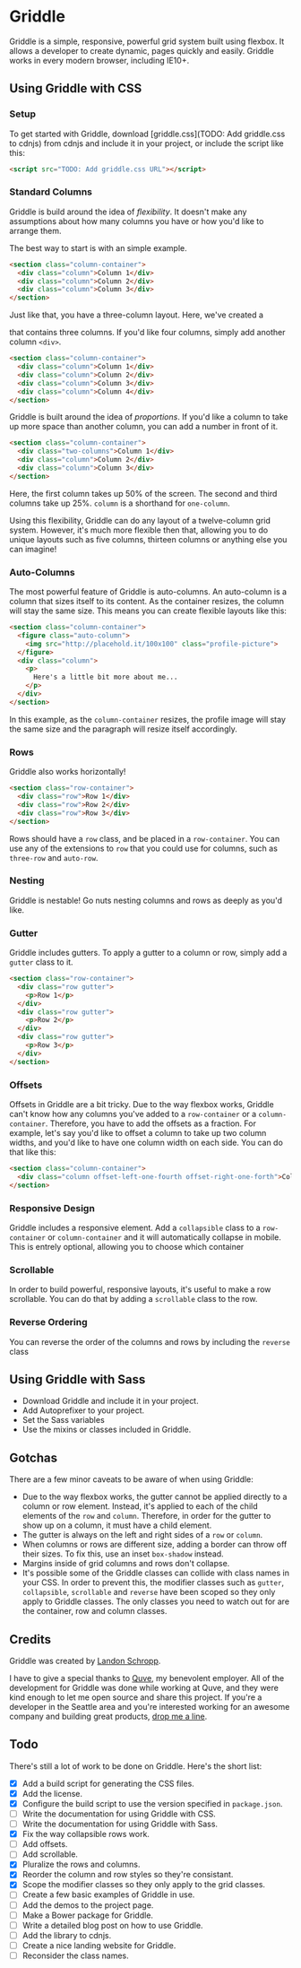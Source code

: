 # Griddle

Griddle is a simple, responsive, powerful grid system built using flexbox. It allows a developer to create dynamic, pages quickly and easily. Griddle works in every modern browser, including IE10+.

## Using Griddle with CSS

### Setup

To get started with Griddle, download [griddle.css](TODO: Add griddle.css to cdnjs) from cdnjs and include it in your project, or include the script like this:

``` html
<script src="TODO: Add griddle.css URL"></script>
```

### Standard Columns

Griddle is build around the idea of *flexibility*. It doesn't make any assumptions about how many columns you have or how you'd like to arrange them.

The best way to start is with an simple example.

``` html
<section class="column-container">
  <div class="column">Column 1</div>
  <div class="column">Column 2</div>
  <div class="column">Column 3</div>
</section>
```

Just like that, you have a three-column layout. Here, we've created a <section> that contains three columns. If you'd like four columns, simply add another column `<div>`.

``` html
<section class="column-container">
  <div class="column">Column 1</div>
  <div class="column">Column 2</div>
  <div class="column">Column 3</div>
  <div class="column">Column 4</div>
</section>
```

Griddle is built around the idea of *proportions*. If you'd like a column to take up more space than another column, you can add a number in front of it.

``` html
<section class="column-container">
  <div class="two-columns">Column 1</div>
  <div class="column">Column 2</div>
  <div class="column">Column 3</div>
</section>
```

Here, the first column takes up 50% of the screen. The second and third columns take up 25%. `column` is a shorthand for `one-column`.

Using this flexibility, Griddle can do any layout of a twelve-column grid system. However, it's much more flexible then that, allowing you to do unique layouts such as five columns, thirteen columns or anything else you can imagine!

### Auto-Columns

The most powerful feature of Griddle is auto-columns. An auto-column is a column that sizes itself to its content. As the container resizes, the column will stay the same size. This means you can create flexible layouts like this:

``` html
<section class="column-container">
  <figure class="auto-column">
    <img src="http://placehold.it/100x100" class="profile-picture">
  </figure>
  <div class="column">
    <p>
      Here's a little bit more about me...
    </p>
  </div>
</section>
```

In this example, as the `column-container` resizes, the profile image will stay the same size and the paragraph will resize itself accordingly.

### Rows

Griddle also works horizontally!

``` html
<section class="row-container">
  <div class="row">Row 1</div>
  <div class="row">Row 2</div>
  <div class="row">Row 3</div>
</section>
```

Rows should have a `row` class, and be placed in a `row-container`. You can use any of the extensions to `row` that you could use for columns, such as `three-row` and `auto-row`.

### Nesting

Griddle is nestable! Go nuts nesting columns and rows as deeply as you'd like.

### Gutter

Griddle includes gutters. To apply a gutter to a column or row, simply add a `gutter` class to it.

``` html
<section class="row-container">
  <div class="row gutter">
    <p>Row 1</p>
  </div>
  <div class="row gutter">
    <p>Row 2</p>
  </div>
  <div class="row gutter">
    <p>Row 3</p>
  </div>
</section>
```

### Offsets

Offsets in Griddle are a bit tricky. Due to the way flexbox works, Griddle can't know how any columns you've added to a `row-container` or a `column-container`. Therefore, you have to add the offsets as a fraction. For example, let's say you'd like to offset a column to take up two column widths, and you'd like to have one column width on each side. You can do that like this:

``` html
<section class="column-container">
  <div class="column offset-left-one-fourth offset-right-one-forth">Column</div>
</section>
```

### Responsive Design

Griddle includes a responsive element. Add a `collapsible` class to a `row-container` or `column-container` and it will automatically collapse in mobile. This is entrely optional, allowing you to choose which container

### Scrollable

In order to build powerful, responsive layouts, it's useful to make a row scrollable. You can do that by adding a `scrollable` class to the row.

### Reverse Ordering

You can reverse the order of the columns and rows by including the `reverse` class

## Using Griddle with Sass

* Download Griddle and include it in your project.
* Add Autoprefixer to your project.
* Set the Sass variables
* Use the mixins or classes included in Griddle.

## Gotchas

There are a few minor caveats to be aware of when using Griddle:

* Due to the way flexbox works, the gutter cannot be applied directly to a column or row element.
Instead, it's applied to each of the child elements of the `row` and `column`. Therefore, in order for the gutter to show up on a column, it must have a child element.
* The gutter is always on the left and right sides of a `row` or `column`.
* When columns or rows are different size, adding a border can throw off their sizes. To fix this, use an inset `box-shadow` instead.
* Margins inside of grid columns and rows don't collapse.
* It's possible some of the Griddle classes can collide with class names in your CSS. In order to prevent this, the modifier classes such as `gutter`, `collapsible`, `scrollable` and `reverse` have been scoped so they only apply to Griddle classes. The only classes you need to watch out for are the container, row and column classes.

## Credits

Griddle was created by [Landon Schropp](http://twitter.com/LandonSchropp).

I have to give a special thanks to [Quve](http://www.quve.com/), my benevolent employer. All of the development for Griddle was done while working at Quve, and they were kind enough to let me open source and share this project. If you're a developer in the Seattle area and you're interested working for an awesome company and building great products, [drop me a line](mailto:landon@quve.com).

## Todo

There's still a lot of work to be done on Griddle. Here's the short list:

- [x] Add a build script for generating the CSS files.
- [x] Add the license.
- [x] Configure the build script to use the version specified in `package.json`.
- [ ] Write the documentation for using Griddle with CSS.
- [ ] Write the documentation for using Griddle with Sass.
- [x] Fix the way collapsible rows work.
- [ ] Add offsets.
- [ ] Add scrollable.
- [x] Pluralize the rows and columns.
- [x] Reorder the column and row styles so they're consistant.
- [x] Scope the modifier classes so they only apply to the grid classes.
- [ ] Create a few basic examples of Griddle in use.
- [ ] Add the demos to the project page.
- [ ] Make a Bower package for Griddle.
- [ ] Write a detailed blog post on how to use Griddle.
- [ ] Add the library to cdnjs.
- [ ] Create a nice landing website for Griddle.
- [ ] Reconsider the class names.